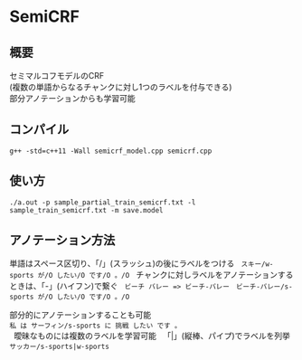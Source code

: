 # SemiCRF

## 概要  
セミマルコフモデルのCRF  
(複数の単語からなるチャンクに対し1つのラベルを付与できる)  
部分アノテーションからも学習可能  

## コンパイル  
`g++ -std=c++11 -Wall semicrf_model.cpp semicrf.cpp`  

## 使い方  
`./a.out -p sample_partial_train_semicrf.txt -l sample_train_semicrf.txt -m save.model`  

## アノテーション方法  
単語はスペース区切り、「/」(スラッシュ)の後にラベルをつける  
`スキー/w-sports が/O したい/O です/O 。/O`  
チャンクに対しラベルをアノテーションするときは、「-」(ハイフン)で繋ぐ  
`ビーチ バレー => ビーチ-バレー`  
`ビーチ-バレー/s-sports が/O したい/O です/O 。/O`  
  
部分的にアノテーションすることも可能  
`私 は サーフィン/s-sports に 挑戦 したい です 。`  
  
曖昧なものには複数のラベルを学習可能  
「|」(縦棒、パイプ)でラベルを列挙  
`サッカー/s-sports|w-sports`  
